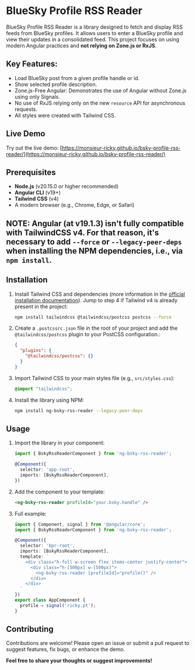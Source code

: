 # BlueSky Profile RSS Reader

BlueSky Profile RSS Reader is a library designed to fetch and display RSS feeds from BlueSky profiles. It allows users to enter a BlueSky profile and view their updates in a consolidated feed.
This project focuses on using modern Angular practices and **not relying on Zone.js or RxJS**.

## Key Features:
- Load BlueSky post from a given profile handle or id.
- Show selected profile description.
- Zone.js-Free Angular: Demonstrates the use of Angular without Zone.js using only Signals.
- No use of RxJS relying only on the new `resource` API for asynchronous requests.
- All styles were created with Tailwind CSS.

## Live Demo
Try out the live demo: [https://monsieur-ricky.github.io/bsky-profile-rss-reader/](https://monsieur-ricky.github.io/bsky-profile-rss-reader/)

## Prerequisites
- **Node.js** (v20.15.0 or higher recommended)
- **Angular CLI** (v19+)
- **Tailwind CSS** (v4)
- A modern browser (e.g., Chrome, Edge, or Safari)

## NOTE: Angular (at v19.1.3) isn't fully compatible with TailwindCSS v4. For that reason, it's necessary to add `--force` or `--legacy-peer-deps` when installing the NPM dependencies, i.e., via `npm install`. 

## Installation
1. Install Tailwind CSS and dependencies (more information in the [official installation documentation](https://tailwindcss.com/docs/installation/framework-guides/angular)). Jump to step 4 if Tailwind v4 is already present in the project:
    ```bash
    npm install tailwindcss @tailwindcss/postcss postcss --force
    ```

2. Create a `.postcssrc.json` file in the root of your project and add the `@tailwindcss/postcss` plugin to your PostCSS configuration.:
    ```json
    {
      "plugins": {
        "@tailwindcss/postcss": {}
      }
    }
    ```

3. Import Tailwind CSS to your main styles file (e.g., `src/styles.css`):
    ```css
    @import "tailwindcss";
    ```

4. Install the library using NPM:
    ```bash
    npm install ng-bsky-rss-reader --legacy-peer-deps
    ```

## Usage
1. Import the library in your component:
    ```typescript
    import { BskyRssReaderComponent } from 'ng-bsky-rss-reader';

    @Component({
      selector: 'app-root',
      imports: [BskyRssReaderComponent],
    })
    ```

2. Add the component to your template:
    ```html
    <ng-bsky-rss-reader profileId="your.bsky.handle" />
    ```

3. Full example:
    ```typescript
    import { Component, signal } from '@angular/core';
    import { BskyRssReaderComponent } from 'ng-bsky-rss-reader';

    @Component({
      selector: 'bpr-root',
      imports: [BskyRssReaderComponent],
      template: `
        <div class="h-full w-screen flex items-center justify-center">
          <div class="h-[500px] w-[500px]">
            <ng-bsky-rss-reader [profileId]="profile()" />
          </div>
        </div>
      `
    })
    export class AppComponent {
      profile = signal('ricky.pt');
    }
    ```


## Contributing
Contributions are welcome! Please open an issue or submit a pull request to suggest features, fix bugs, or enhance the demo.

**Feel free to share your thoughts or suggest improvements!**

